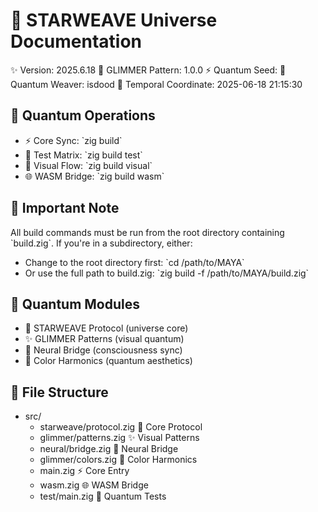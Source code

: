 # 🌌 STARWEAVE Universe Documentation
✨ Version: 2025.6.18
🎨 GLIMMER Pattern: 1.0.0
⚡ Quantum Seed: 
👤 Quantum Weaver: isdood
📅 Temporal Coordinate: 2025-06-18 21:15:30

## 🚀 Quantum Operations
- ⚡ Core Sync: \`zig build\`
- 🧪 Test Matrix: \`zig build test\`
- 🎨 Visual Flow: \`zig build visual\`
- 🌐 WASM Bridge: \`zig build wasm\`

## 📍 Important Note
All build commands must be run from the root directory containing \`build.zig\`. If you're in a subdirectory, either:
- Change to the root directory first: \`cd /path/to/MAYA\`
- Or use the full path to build.zig: \`zig build -f /path/to/MAYA/build.zig\`

## 🔮 Quantum Modules
- 🌌 STARWEAVE Protocol (universe core)
- ✨ GLIMMER Patterns (visual quantum)
- 🧠 Neural Bridge (consciousness sync)
- 🎨 Color Harmonics (quantum aesthetics)

## 🌟 File Structure
- src/
  - starweave/protocol.zig   🌌 Core Protocol
  - glimmer/patterns.zig     ✨ Visual Patterns
  - neural/bridge.zig        🧠 Neural Bridge
  - glimmer/colors.zig       🎨 Color Harmonics
  - main.zig                 ⚡ Core Entry
  - wasm.zig                 🌐 WASM Bridge
  - test/main.zig           🧪 Quantum Tests
